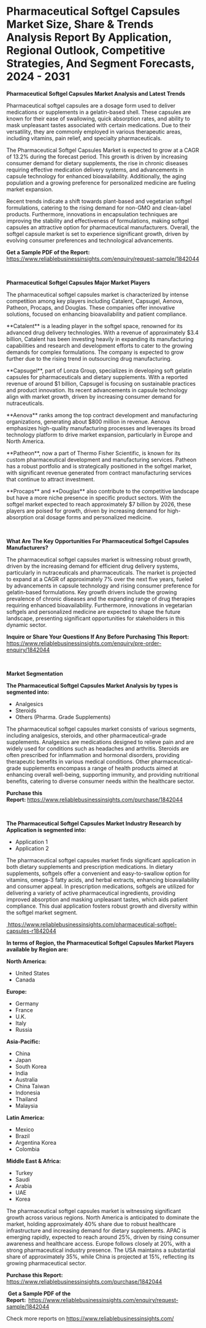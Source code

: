 <p><h1>Pharmaceutical Softgel Capsules Market Size, Share & Trends Analysis Report By Application, Regional Outlook, Competitive Strategies, And Segment Forecasts, 2024 - 2031</h1></p><p><strong>Pharmaceutical Softgel Capsules Market Analysis and Latest Trends</strong></p>
<p><p>Pharmaceutical softgel capsules are a dosage form used to deliver medications or supplements in a gelatin-based shell. These capsules are known for their ease of swallowing, quick absorption rates, and ability to mask unpleasant tastes associated with certain medications. Due to their versatility, they are commonly employed in various therapeutic areas, including vitamins, pain relief, and specialty pharmaceuticals.</p><p>The Pharmaceutical Softgel Capsules Market is expected to grow at a CAGR of 13.2% during the forecast period. This growth is driven by increasing consumer demand for dietary supplements, the rise in chronic diseases requiring effective medication delivery systems, and advancements in capsule technology for enhanced bioavailability. Additionally, the aging population and a growing preference for personalized medicine are fueling market expansion. </p><p>Recent trends indicate a shift towards plant-based and vegetarian softgel formulations, catering to the rising demand for non-GMO and clean-label products. Furthermore, innovations in encapsulation techniques are improving the stability and effectiveness of formulations, making softgel capsules an attractive option for pharmaceutical manufacturers. Overall, the softgel capsule market is set to experience significant growth, driven by evolving consumer preferences and technological advancements.</p></p>
<p><strong>Get a Sample PDF of the Report:&nbsp;</strong> <a href="https://www.reliablebusinessinsights.com/enquiry/request-sample/1842044?utm_campaign=96&utm_medium=2&utm_source=Github&utm_content=ia&utm_term=31122024&utm_id=pharmaceutical-softgel-capsules">https://www.reliablebusinessinsights.com/enquiry/request-sample/1842044</a></p>
<p>&nbsp;</p>
<p><strong>Pharmaceutical Softgel Capsules Major Market Players</strong></p>
<p><p>The pharmaceutical softgel capsules market is characterized by intense competition among key players including Catalent, Capsugel, Aenova, Patheon, Procaps, and Douglas. These companies offer innovative solutions, focused on enhancing bioavailability and patient compliance.</p><p>**Catalent** is a leading player in the softgel space, renowned for its advanced drug delivery technologies. With a revenue of approximately $3.4 billion, Catalent has been investing heavily in expanding its manufacturing capabilities and research and development efforts to cater to the growing demands for complex formulations. The company is expected to grow further due to the rising trend in outsourcing drug manufacturing.</p><p>**Capsugel**, part of Lonza Group, specializes in developing soft gelatin capsules for pharmaceuticals and dietary supplements. With a reported revenue of around $1 billion, Capsugel is focusing on sustainable practices and product innovation. Its recent advancements in capsule technology align with market growth, driven by increasing consumer demand for nutraceuticals.</p><p>**Aenova** ranks among the top contract development and manufacturing organizations, generating about $800 million in revenue. Aenova emphasizes high-quality manufacturing processes and leverages its broad technology platform to drive market expansion, particularly in Europe and North America.</p><p>**Patheon**, now a part of Thermo Fisher Scientific, is known for its custom pharmaceutical development and manufacturing services. Patheon has a robust portfolio and is strategically positioned in the softgel market, with significant revenue generated from contract manufacturing services that continue to attract investment.</p><p>**Procaps** and **Douglas** also contribute to the competitive landscape but have a more niche presence in specific product sectors. With the softgel market expected to reach approximately $7 billion by 2026, these players are poised for growth, driven by increasing demand for high-absorption oral dosage forms and personalized medicine.</p></p>
<p>&nbsp;</p>
<p><strong>What Are The Key Opportunities For Pharmaceutical Softgel Capsules Manufacturers?</strong></p>
<p><p>The pharmaceutical softgel capsules market is witnessing robust growth, driven by the increasing demand for efficient drug delivery systems, particularly in nutraceuticals and pharmaceuticals. The market is projected to expand at a CAGR of approximately 7% over the next five years, fueled by advancements in capsule technology and rising consumer preference for gelatin-based formulations. Key growth drivers include the growing prevalence of chronic diseases and the expanding range of drug therapies requiring enhanced bioavailability. Furthermore, innovations in vegetarian softgels and personalized medicine are expected to shape the future landscape, presenting significant opportunities for stakeholders in this dynamic sector.</p></p>
<p><strong>Inquire or Share Your Questions If Any Before Purchasing This Report:</strong> <a href="https://www.reliablebusinessinsights.com/enquiry/pre-order-enquiry/1842044?utm_campaign=96&utm_medium=2&utm_source=Github&utm_content=ia&utm_term=31122024&utm_id=pharmaceutical-softgel-capsules">https://www.reliablebusinessinsights.com/enquiry/pre-order-enquiry/1842044</a></p>
<p>&nbsp;</p>
<p><strong>Market Segmentation</strong></p>
<p><strong>The Pharmaceutical Softgel Capsules Market Analysis by types is segmented into:</strong></p>
<p><ul><li>Analgesics</li><li>Steroids</li><li>Others (Pharma. Grade Supplements)</li></ul></p>
<p><p>The pharmaceutical softgel capsules market consists of various segments, including analgesics, steroids, and other pharmaceutical-grade supplements. Analgesics are medications designed to relieve pain and are widely used for conditions such as headaches and arthritis. Steroids are often prescribed for inflammation and hormonal disorders, providing therapeutic benefits in various medical conditions. Other pharmaceutical-grade supplements encompass a range of health products aimed at enhancing overall well-being, supporting immunity, and providing nutritional benefits, catering to diverse consumer needs within the healthcare sector.</p></p>
<p><strong>Purchase this Report:&nbsp;</strong><a href="https://www.reliablebusinessinsights.com/purchase/1842044?utm_campaign=96&utm_medium=2&utm_source=Github&utm_content=ia&utm_term=31122024&utm_id=pharmaceutical-softgel-capsules">https://www.reliablebusinessinsights.com/purchase/1842044</a></p>
<p>&nbsp;</p>
<p><strong>The Pharmaceutical Softgel Capsules Market Industry Research by Application is segmented into:</strong></p>
<p><ul><li>Application 1</li><li>Application 2</li></ul></p>
<p><p>The pharmaceutical softgel capsules market finds significant application in both dietary supplements and prescription medications. In dietary supplements, softgels offer a convenient and easy-to-swallow option for vitamins, omega-3 fatty acids, and herbal extracts, enhancing bioavailability and consumer appeal. In prescription medications, softgels are utilized for delivering a variety of active pharmaceutical ingredients, providing improved absorption and masking unpleasant tastes, which aids patient compliance. This dual application fosters robust growth and diversity within the softgel market segment.</p></p>
<p><a href="https://www.reliablebusinessinsights.com/pharmaceutical-softgel-capsules-r1842044?utm_campaign=96&utm_medium=2&utm_source=Github&utm_content=ia&utm_term=31122024&utm_id=pharmaceutical-softgel-capsules">&nbsp;https://www.reliablebusinessinsights.com/pharmaceutical-softgel-capsules-r1842044</a></p>
<p><strong>In terms of Region, the Pharmaceutical Softgel Capsules Market Players available by Region are:</strong></p>
<p>
    <p> <strong> North America: </strong>
        <ul>
            <li>United States</li>
            <li>Canada</li>
        </ul>
        </p> 
    <p> <strong> Europe: </strong>
        <ul>
            <li>Germany</li>
            <li>France</li>
            <li>U.K.</li>
            <li>Italy</li>
            <li>Russia</li>
        </ul>
        </p> 
    <p> <strong> Asia-Pacific: </strong>
        <ul>
            <li>China</li>
            <li>Japan</li>
            <li>South Korea</li>
            <li>India</li>
            <li>Australia</li>
            <li>China Taiwan</li>
            <li>Indonesia</li>
            <li>Thailand</li>
            <li>Malaysia</li>
        </ul>
        </p> 
    <p> <strong> Latin America: </strong>
        <ul>
            <li>Mexico</li>
            <li>Brazil</li>
            <li>Argentina Korea</li>
            <li>Colombia</li>
        </ul>
        </p> 
    <p> <strong> Middle East & Africa: </strong>
        <ul>
            <li>Turkey</li>
            <li>Saudi</li>
            <li>Arabia</li>
            <li>UAE</li>
            <li>Korea</li>
        </ul>
    </p>
    </p>
<p><p>The pharmaceutical softgel capsules market is witnessing significant growth across various regions. North America is anticipated to dominate the market, holding approximately 40% share due to robust healthcare infrastructure and increasing demand for dietary supplements. APAC is emerging rapidly, expected to reach around 25%, driven by rising consumer awareness and healthcare access. Europe follows closely at 20%, with a strong pharmaceutical industry presence. The USA maintains a substantial share of approximately 35%, while China is projected at 15%, reflecting its growing pharmaceutical sector.</p></p>
<p><strong>Purchase this Report: </strong><a href="https://www.reliablebusinessinsights.com/purchase/1842044?utm_campaign=96&utm_medium=2&utm_source=Github&utm_content=ia&utm_term=31122024&utm_id=pharmaceutical-softgel-capsules">https://www.reliablebusinessinsights.com/purchase/1842044</a></p>
<p>&nbsp;<strong>Get a Sample PDF of the Report:&nbsp;&nbsp;</strong><a href="https://www.reliablebusinessinsights.com/enquiry/request-sample/1842044?utm_campaign=96&utm_medium=2&utm_source=Github&utm_content=ia&utm_term=31122024&utm_id=pharmaceutical-softgel-capsules">https://www.reliablebusinessinsights.com/enquiry/request-sample/1842044</a></p>
<p><strong></strong></p>
<p>Check more reports on <a href="https://www.reliablebusinessinsights.com/?utm_campaign=96&utm_medium=2&utm_source=Github&utm_content=ia&utm_term=31122024&utm_id=pharmaceutical-softgel-capsules">https://www.reliablebusinessinsights.com/</a></p>